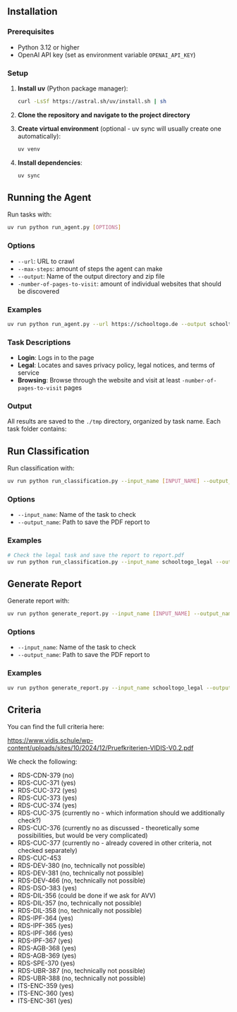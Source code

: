## Installation

### Prerequisites

- Python 3.12 or higher
- OpenAI API key (set as environment variable `OPENAI_API_KEY`)

### Setup

1. **Install uv** (Python package manager):

   ```sh
   curl -LsSf https://astral.sh/uv/install.sh | sh
   ```

2. **Clone the repository and navigate to the project directory**

3. **Create virtual environment** (optional - uv sync will usually create one automatically):

   ```sh
   uv venv
   ```

4. **Install dependencies**:
   ```sh
   uv sync
   ```

## Running the Agent

Run tasks with:

```sh
uv run python run_agent.py [OPTIONS]
```

### Options

- `--url`: URL to crawl
- `--max-steps`: amount of steps the agent can make
- `--output`: Name of the output directory and zip file
- `-number-of-pages-to-visit`: amount of individual websites that should be discovered

### Examples

```sh
uv run python run_agent.py --url https://schooltogo.de --output schooltogo_legal.zip --number-of-pages-to-visit 5
```

### Task Descriptions

- **Login**: Logs in to the page
- **Legal**: Locates and saves privacy policy, legal notices, and terms of service
- **Browsing**: Browse through the website and visit at least `-number-of-pages-to-visit` pages

### Output

All results are saved to the `./tmp` directory, organized by task name. Each task folder contains:

## Run Classification

Run classification with:

```sh
uv run python run_classification.py --input_name [INPUT_NAME] --output_name [OUTPUT_NAME]
```

### Options

- `--input_name`: Name of the task to check
- `--output_name`: Path to save the PDF report to

### Examples

```sh
# Check the legal task and save the report to report.pdf
uv run python run_classification.py --input_name schooltogo_legal --output_name schooltogo_legal_classification
```

## Generate Report

Generate report with:

```sh
uv run python generate_report.py --input_name [INPUT_NAME] --output_name [OUTPUT_NAME]
```

### Options

- `--input_name`: Name of the task to check
- `--output_name`: Path to save the PDF report to

### Examples

```sh
uv run python generate_report.py --input_name schooltogo_legal --output_name schooltogo_legal_report
```

## Criteria

You can find the full criteria here:

https://www.vidis.schule/wp-content/uploads/sites/10/2024/12/Pruefkriterien-VIDIS-V0.2.pdf

We check the following:

- RDS-CDN-379 (no)
- RDS-CUC-371 (yes)
- RDS-CUC-372 (yes)
- RDS-CUC-373 (yes)
- RDS-CUC-374 (yes)
- RDS-CUC-375 (currently no - which information should we additionally check?)
- RDS-CUC-376 (currently no as discussed - theoretically some possibilities, but would be very complicated)
- RDS-CUC-377 (currently no - already covered in other criteria, not checked separately)
- RDS-CUC-453
- RDS-DEV-380 (no, technically not possible)
- RDS-DEV-381 (no, technically not possible)
- RDS-DEV-466 (no, technically not possible)
- RDS-DSO-383 (yes)
- RDS-DIL-356 (could be done if we ask for AVV)
- RDS-DIL-357 (no, technically not possible)
- RDS-DIL-358 (no, technically not possible)
- RDS-IPF-364 (yes)
- RDS-IPF-365 (yes)
- RDS-IPF-366 (yes)
- RDS-IPF-367 (yes)
- RDS-AGB-368 (yes)
- RDS-AGB-369 (yes)
- RDS-SPE-370 (yes)
- RDS-UBR-387 (no, technically not possible)
- RDS-UBR-388 (no, technically not possible)
- ITS-ENC-359 (yes)
- ITS-ENC-360 (yes)
- ITS-ENC-361 (yes)
